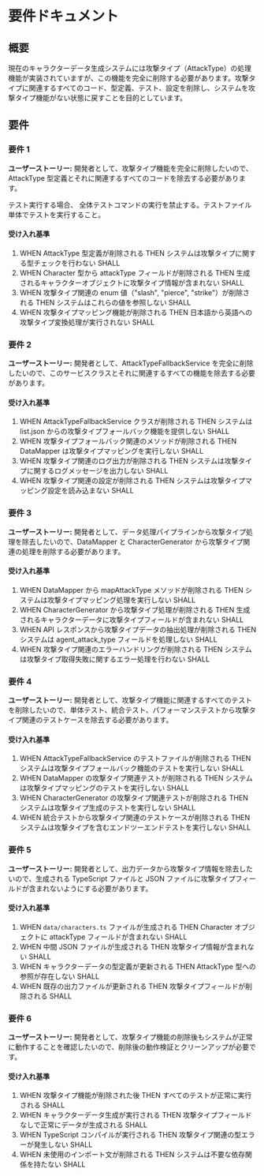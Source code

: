# 要件ドキュメント

## 概要

現在のキャラクターデータ生成システムには攻撃タイプ（AttackType）の処理機能が実装されていますが、この機能を完全に削除する必要があります。攻撃タイプに関連するすべてのコード、型定義、テスト、設定を削除し、システムを攻撃タイプ機能がない状態に戻すことを目的としています。

## 要件

### 要件 1

**ユーザーストーリー:** 開発者として、攻撃タイプ機能を完全に削除したいので、AttackType 型定義とそれに関連するすべてのコードを除去する必要があります。

テスト実行する場合、 全体テストコマンドの実行を禁止する。テストファイル単体でテストを実行すること。

#### 受け入れ基準

1. WHEN AttackType 型定義が削除される THEN システムは攻撃タイプに関する型チェックを行わない SHALL
2. WHEN Character 型から attackType フィールドが削除される THEN 生成されるキャラクターオブジェクトに攻撃タイプ情報が含まれない SHALL
3. WHEN 攻撃タイプ関連の enum 値（"slash", "pierce", "strike"）が削除される THEN システムはこれらの値を参照しない SHALL
4. WHEN 攻撃タイプマッピング機能が削除される THEN 日本語から英語への攻撃タイプ変換処理が実行されない SHALL

### 要件 2

**ユーザーストーリー:** 開発者として、AttackTypeFallbackService を完全に削除したいので、このサービスクラスとそれに関連するすべての機能を除去する必要があります。

#### 受け入れ基準

1. WHEN AttackTypeFallbackService クラスが削除される THEN システムは list.json からの攻撃タイプフォールバック機能を提供しない SHALL
2. WHEN 攻撃タイプフォールバック関連のメソッドが削除される THEN DataMapper は攻撃タイプマッピングを実行しない SHALL
3. WHEN 攻撃タイプ関連のログ出力が削除される THEN システムは攻撃タイプに関するログメッセージを出力しない SHALL
4. WHEN 攻撃タイプ関連の設定が削除される THEN システムは攻撃タイプマッピング設定を読み込まない SHALL

### 要件 3

**ユーザーストーリー:** 開発者として、データ処理パイプラインから攻撃タイプ処理を除去したいので、DataMapper と CharacterGenerator から攻撃タイプ関連の処理を削除する必要があります。

#### 受け入れ基準

1. WHEN DataMapper から mapAttackType メソッドが削除される THEN システムは攻撃タイプマッピング処理を実行しない SHALL
2. WHEN CharacterGenerator から攻撃タイプ処理が削除される THEN 生成されるキャラクターデータに攻撃タイプフィールドが含まれない SHALL
3. WHEN API レスポンスから攻撃タイプデータの抽出処理が削除される THEN システムは agent_attack_type フィールドを処理しない SHALL
4. WHEN 攻撃タイプ関連のエラーハンドリングが削除される THEN システムは攻撃タイプ取得失敗に関するエラー処理を行わない SHALL

### 要件 4

**ユーザーストーリー:** 開発者として、攻撃タイプ機能に関連するすべてのテストを削除したいので、単体テスト、統合テスト、パフォーマンステストから攻撃タイプ関連のテストケースを除去する必要があります。

#### 受け入れ基準

1. WHEN AttackTypeFallbackService のテストファイルが削除される THEN システムは攻撃タイプフォールバック機能のテストを実行しない SHALL
2. WHEN DataMapper の攻撃タイプ関連テストが削除される THEN システムは攻撃タイプマッピングのテストを実行しない SHALL
3. WHEN CharacterGenerator の攻撃タイプ関連テストが削除される THEN システムは攻撃タイプ生成のテストを実行しない SHALL
4. WHEN 統合テストから攻撃タイプ関連のテストケースが削除される THEN システムは攻撃タイプを含むエンドツーエンドテストを実行しない SHALL

### 要件 5

**ユーザーストーリー:** 開発者として、出力データから攻撃タイプ情報を除去したいので、生成される TypeScript ファイルと JSON ファイルに攻撃タイプフィールドが含まれないようにする必要があります。

#### 受け入れ基準

1. WHEN `data/characters.ts` ファイルが生成される THEN Character オブジェクトに attackType フィールドが含まれない SHALL
2. WHEN 中間 JSON ファイルが生成される THEN 攻撃タイプ情報が含まれない SHALL
3. WHEN キャラクターデータの型定義が更新される THEN AttackType 型への参照が存在しない SHALL
4. WHEN 既存の出力ファイルが更新される THEN 攻撃タイプフィールドが削除される SHALL

### 要件 6

**ユーザーストーリー:** 開発者として、攻撃タイプ機能の削除後もシステムが正常に動作することを確認したいので、削除後の動作検証とクリーンアップが必要です。

#### 受け入れ基準

1. WHEN 攻撃タイプ機能が削除された後 THEN すべてのテストが正常に実行される SHALL
2. WHEN キャラクターデータ生成が実行される THEN 攻撃タイプフィールドなしで正常にデータが生成される SHALL
3. WHEN TypeScript コンパイルが実行される THEN 攻撃タイプ関連の型エラーが発生しない SHALL
4. WHEN 未使用のインポート文が削除される THEN システムは不要な依存関係を持たない SHALL
